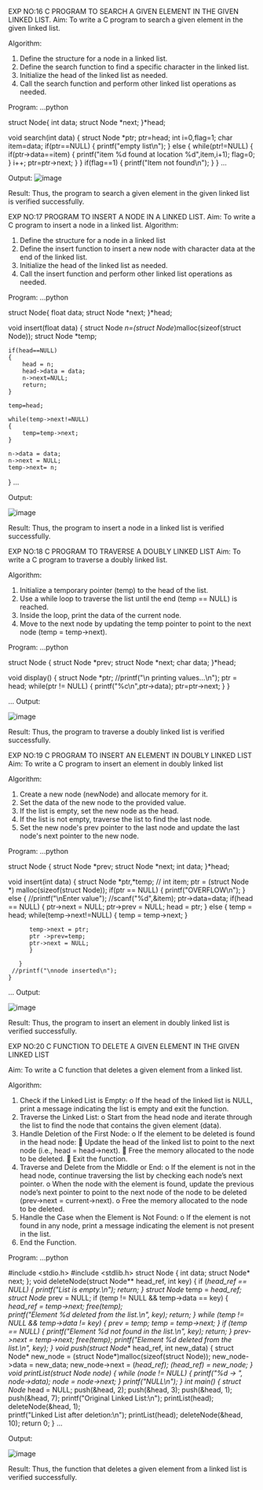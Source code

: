 EXP NO:16 C PROGRAM TO SEARCH A GIVEN ELEMENT IN THE GIVEN LINKED LIST.
Aim:
To write a C program to search a given element in the given linked list.

Algorithm:
1.	Define the structure for a node in a linked list.
2.	Define the search function to find a specific character in the linked list.
3.	Initialize the head of the linked list as needed.
4.	Call the search function and perform other linked list operations as needed.
 
Program:
...python

struct Node{
    int data; 
    struct Node *next;
}*head;

void search(int data)
{
    struct Node *ptr;
    ptr=head;
    int i=0,flag=1;
    char item=data;
    if(ptr==NULL)
    {
        printf("empty list\n");
    }
    else
    {
        while(ptr!=NULL)
        {
            if(ptr->data==item)
            {
                printf("item %d found at location %d",item,i+1);
                flag=0;
            }
            i++;
            ptr=ptr->next;
        }
    }
    if(flag==1)
    {
        printf("Item not found\n");
    }
}
...

Output:
![image](https://github.com/user-attachments/assets/e3637622-c673-4574-b1ff-6d9677df2465)



Result:
Thus, the program to search a given element in the given linked list is verified successfully.


 
EXP NO:17  PROGRAM TO INSERT A NODE IN A LINKED LIST.
Aim:
To write a C program to insert a node in a linked list.
Algorithm:
1.	Define the structure for a node in a linked list
2.	Define the insert function to insert a new node with character data at the end of the linked list.
3.	Initialize the head of the linked list as needed.
4.	Call the insert function and perform other linked list operations as needed.
 
Program:
...python

struct Node{
    float data; 
    struct Node *next;
}*head;

void insert(float data)
{
    struct Node *n=(struct Node*)malloc(sizeof(struct Node));
    struct Node *temp;
    
    if(head==NULL)
    {
        head = n;
        head->data = data;
        n->next=NULL;
        return;
    }
    
    temp=head;
    
    while(temp->next!=NULL)
    {
        temp=temp->next;
    }
    
    n->data = data;
    n->next = NULL;
    temp->next= n;    
    
}
...

Output:

![image](https://github.com/user-attachments/assets/d161d211-c337-4252-b878-c88b9d3fb214)


 
Result:
Thus, the program to insert a node in a linked list is verified successfully.


 
EXP NO:18 C PROGRAM TO TRAVERSE A DOUBLY LINKED LIST
Aim:
To write a C program to traverse a doubly linked list.

Algorithm:
1.	Initialize a temporary pointer (temp) to the head of the list.
2.	Use a while loop to traverse the list until the end (temp == NULL) is reached.
3.	Inside the loop, print the data of the current node.
4.	Move to the next node by updating the temp pointer to point to the next node (temp = temp->next).
 
Program:
...python

struct Node
{
    struct Node *prev;
    struct Node *next;
    char data;
}*head;

void display()
{
    struct Node *ptr;
    //printf("\n printing values...\n");
    ptr = head;
    while(ptr != NULL)
    {
        printf("%c\n",ptr->data);
        ptr=ptr->next;
    }
}

...
Output:

![image](https://github.com/user-attachments/assets/53b988aa-95a1-4487-aad0-6dc280fb8c10)


Result:
Thus, the program to traverse a doubly linked list is verified successfully. 



EXP NO:19 C PROGRAM TO INSERT AN ELEMENT IN DOUBLY LINKED LIST
Aim:
To write a C program to insert an element in doubly linked list

Algorithm:
1.	Create a new node (newNode) and allocate memory for it.
2.	Set the data of the new node to the provided value.
3.	If the list is empty, set the new node as the head.
4.	If the list is not empty, traverse the list to find the last node.
5.	Set the new node's prev pointer to the last node and update the last node's next pointer to the new node.
 
Program:
...python

struct Node
{
    struct Node *prev;
    struct Node *next;
    int data;
}*head;

void insert(int data)
{
   struct Node *ptr,*temp;
 //  int item;
   ptr = (struct Node *) malloc(sizeof(struct Node));
   if(ptr == NULL)
   {
       printf("OVERFLOW\n");
   }
   else
   {
       //printf("\nEnter value");
       //scanf("%d",&item);
        ptr->data=data;
       if(head == NULL)
       {
           ptr->next = NULL;
           ptr->prev = NULL;
           head = ptr;
       }
       else
       {
          temp = head;
          while(temp->next!=NULL)
          {
              temp = temp->next;
          }
          
          temp->next = ptr;
          ptr ->prev=temp;
          ptr->next = NULL;
          }

       }
     //printf("\nnode inserted\n");
    }

...
Output:

![image](https://github.com/user-attachments/assets/a6c1e68d-4715-4169-907e-1b8efc2572bb)


Result:
Thus, the program to insert an element in doubly linked list is verified successfully.




EXP NO:20 C FUNCTION TO DELETE A GIVEN ELEMENT IN THE GIVEN LINKED LIST




Aim:
To write a C function that deletes a given element from a linked list.

Algorithm:
1.	Check if the Linked List is Empty:
o	If the head of the linked list is NULL, print a message indicating the list is empty and exit the function.
2.	Traverse the Linked List:
o	Start from the head node and iterate through the list to find the node that contains the given element (data).
3.	Handle Deletion of the First Node:
o	If the element to be deleted is found in the head node:
	Update the head of the linked list to point to the next node (i.e., head = head->next).
	Free the memory allocated to the node to be deleted.
	Exit the function.
4.	Traverse and Delete from the Middle or End:
o	If the element is not in the head node, continue traversing the list by checking each node’s next pointer.
o	When the node with the element is found, update the previous node’s next pointer to point to the next node of the node to be deleted (prev->next = current->next).
o	Free the memory allocated to the node to be deleted.
5.	Handle the Case when the Element is Not Found:
o	If the element is not found in any node, print a message indicating the element is not present in the list.
6.	End the Function.


Program:
...python

#include <stdio.h>
#include <stdlib.h>
struct Node {
    int data;
    struct Node* next;
};
void deleteNode(struct Node** head_ref, int key) {
    if (*head_ref == NULL) {
        printf("List is empty.\n");
        return;
    }
    struct Node* temp = *head_ref;
    struct Node* prev = NULL;
    if (temp != NULL && temp->data == key) {
        *head_ref = temp->next; 
        free(temp);             
        printf("Element %d deleted from the list.\n", key);
        return;
    }
    while (temp != NULL && temp->data != key) {
        prev = temp;
        temp = temp->next;
    }
    if (temp == NULL) {
        printf("Element %d not found in the list.\n", key);
        return;
    }
    prev->next = temp->next;
    free(temp);
    printf("Element %d deleted from the list.\n", key);
}
void push(struct Node** head_ref, int new_data) {
    struct Node* new_node = (struct Node*)malloc(sizeof(struct Node));
    new_node->data = new_data;
    new_node->next = (*head_ref);
    (*head_ref) = new_node;
}
void printList(struct Node* node) {
    while (node != NULL) {
        printf("%d -> ", node->data);
        node = node->next;
    }
    printf("NULL\n");
}
int main() {
    struct Node* head = NULL;
    push(&head, 2);
    push(&head, 3);
    push(&head, 1);
    push(&head, 7);
    printf("Original Linked List:\n");
    printList(head);
    deleteNode(&head, 1);  
    printf("Linked List after deletion:\n");
    printList(head);
    deleteNode(&head, 10);
    return 0;
}
...

Output:

![image](https://github.com/user-attachments/assets/9df7a60f-7566-4087-afb2-a701474ba168)






Result:
Thus, the function that deletes a given element from a linked list is verified successfully.





